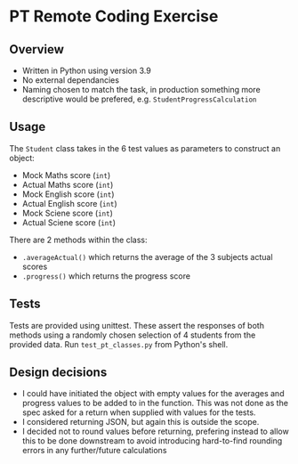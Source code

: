# PT Remote Coding Exercise

## Overview

* Written in Python using version 3.9
* No external dependancies
* Naming chosen to match the task, in production something more descriptive would be prefered, e.g. ```StudentProgressCalculation```

## Usage

The ```Student``` class takes in the 6 test values as parameters to construct an object:

* Mock Maths score (```int```)
* Actual Maths score  (```int```)
* Mock English score  (```int```)
* Actual English score  (```int```)
* Mock Sciene score  (```int```)
* Actual Sciene score  (```int```)

There are 2 methods within the class:

* ```.averageActual()``` which returns the average of the 3 subjects actual scores
* ```.progress()``` which returns the progress score

## Tests

Tests are provided using unittest. These assert the responses of both methods using a randomly chosen selection of 4 students from the provided data. Run ```test_pt_classes.py``` from Python's shell.

## Design decisions

* I could have initiated the object with empty values for the averages and progress values to be added to in the function.
This was not done as the spec asked for a return when supplied with values for the tests.
* I considered returning JSON, but again this is outside the scope.
* I decided not to round values before returning, prefering instead to allow this to be done downstream to avoid introducing hard-to-find rounding errors in any further/future calculations

